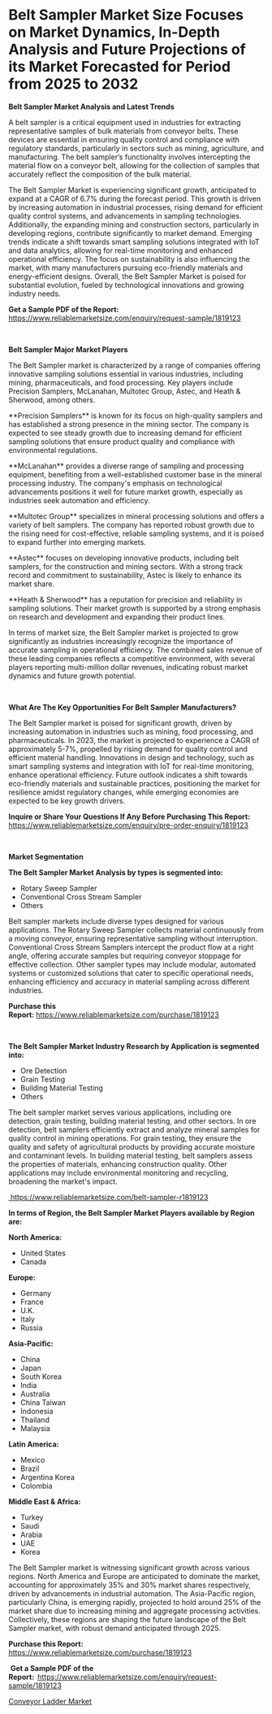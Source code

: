<p><h1>Belt Sampler Market Size Focuses on Market Dynamics, In-Depth Analysis and Future Projections of its Market Forecasted for Period from 2025 to 2032</h1></p><p><strong>Belt Sampler Market Analysis and Latest Trends</strong></p>
<p><p>A belt sampler is a critical equipment used in industries for extracting representative samples of bulk materials from conveyor belts. These devices are essential in ensuring quality control and compliance with regulatory standards, particularly in sectors such as mining, agriculture, and manufacturing. The belt sampler’s functionality involves intercepting the material flow on a conveyor belt, allowing for the collection of samples that accurately reflect the composition of the bulk material.</p><p>The Belt Sampler Market is experiencing significant growth, anticipated to expand at a CAGR of 6.7% during the forecast period. This growth is driven by increasing automation in industrial processes, rising demand for efficient quality control systems, and advancements in sampling technologies. Additionally, the expanding mining and construction sectors, particularly in developing regions, contribute significantly to market demand. Emerging trends indicate a shift towards smart sampling solutions integrated with IoT and data analytics, allowing for real-time monitoring and enhanced operational efficiency. The focus on sustainability is also influencing the market, with many manufacturers pursuing eco-friendly materials and energy-efficient designs. Overall, the Belt Sampler Market is poised for substantial evolution, fueled by technological innovations and growing industry needs.</p></p>
<p><strong>Get a Sample PDF of the Report:&nbsp;</strong> <a href="https://www.reliablemarketsize.com/enquiry/request-sample/1819123?utm_campaign=2293&utm_medium=2&utm_source=Github&utm_content=ia&utm_term=18022025&utm_id=belt-sampler">https://www.reliablemarketsize.com/enquiry/request-sample/1819123</a></p>
<p>&nbsp;</p>
<p><strong>Belt Sampler Major Market Players</strong></p>
<p><p>The Belt Sampler market is characterized by a range of companies offering innovative sampling solutions essential in various industries, including mining, pharmaceuticals, and food processing. Key players include Precision Samplers, McLanahan, Multotec Group, Astec, and Heath & Sherwood, among others.</p><p>**Precision Samplers** is known for its focus on high-quality samplers and has established a strong presence in the mining sector. The company is expected to see steady growth due to increasing demand for efficient sampling solutions that ensure product quality and compliance with environmental regulations.</p><p>**McLanahan** provides a diverse range of sampling and processing equipment, benefiting from a well-established customer base in the mineral processing industry. The company's emphasis on technological advancements positions it well for future market growth, especially as industries seek automation and efficiency.</p><p>**Multotec Group** specializes in mineral processing solutions and offers a variety of belt samplers. The company has reported robust growth due to the rising need for cost-effective, reliable sampling systems, and it is poised to expand further into emerging markets.</p><p>**Astec** focuses on developing innovative products, including belt samplers, for the construction and mining sectors. With a strong track record and commitment to sustainability, Astec is likely to enhance its market share.</p><p>**Heath & Sherwood** has a reputation for precision and reliability in sampling solutions. Their market growth is supported by a strong emphasis on research and development and expanding their product lines.</p><p>In terms of market size, the Belt Sampler market is projected to grow significantly as industries increasingly recognize the importance of accurate sampling in operational efficiency. The combined sales revenue of these leading companies reflects a competitive environment, with several players reporting multi-million dollar revenues, indicating robust market dynamics and future growth potential.</p></p>
<p>&nbsp;</p>
<p><strong>What Are The Key Opportunities For Belt Sampler Manufacturers?</strong></p>
<p><p>The Belt Sampler market is poised for significant growth, driven by increasing automation in industries such as mining, food processing, and pharmaceuticals. In 2023, the market is projected to experience a CAGR of approximately 5-7%, propelled by rising demand for quality control and efficient material handling. Innovations in design and technology, such as smart sampling systems and integration with IoT for real-time monitoring, enhance operational efficiency. Future outlook indicates a shift towards eco-friendly materials and sustainable practices, positioning the market for resilience amidst regulatory changes, while emerging economies are expected to be key growth drivers.</p></p>
<p><strong>Inquire or Share Your Questions If Any Before Purchasing This Report:</strong> <a href="https://www.reliablemarketsize.com/enquiry/pre-order-enquiry/1819123?utm_campaign=2293&utm_medium=2&utm_source=Github&utm_content=ia&utm_term=18022025&utm_id=belt-sampler">https://www.reliablemarketsize.com/enquiry/pre-order-enquiry/1819123</a></p>
<p>&nbsp;</p>
<p><strong>Market Segmentation</strong></p>
<p><strong>The Belt Sampler Market Analysis by types is segmented into:</strong></p>
<p><ul><li>Rotary Sweep Sampler</li><li>Conventional Cross Stream Sampler</li><li>Others</li></ul></p>
<p><p>Belt sampler markets include diverse types designed for various applications. The Rotary Sweep Sampler collects material continuously from a moving conveyor, ensuring representative sampling without interruption. Conventional Cross Stream Samplers intercept the product flow at a right angle, offering accurate samples but requiring conveyor stoppage for effective collection. Other sampler types may include modular, automated systems or customized solutions that cater to specific operational needs, enhancing efficiency and accuracy in material sampling across different industries.</p></p>
<p><strong>Purchase this Report:&nbsp;</strong><a href="https://www.reliablemarketsize.com/purchase/1819123?utm_campaign=2293&utm_medium=2&utm_source=Github&utm_content=ia&utm_term=18022025&utm_id=belt-sampler">https://www.reliablemarketsize.com/purchase/1819123</a></p>
<p>&nbsp;</p>
<p><strong>The Belt Sampler Market Industry Research by Application is segmented into:</strong></p>
<p><ul><li>Ore Detection</li><li>Grain Testing</li><li>Building Material Testing</li><li>Others</li></ul></p>
<p><p>The belt sampler market serves various applications, including ore detection, grain testing, building material testing, and other sectors. In ore detection, belt samplers efficiently extract and analyze mineral samples for quality control in mining operations. For grain testing, they ensure the quality and safety of agricultural products by providing accurate moisture and contaminant levels. In building material testing, belt samplers assess the properties of materials, enhancing construction quality. Other applications may include environmental monitoring and recycling, broadening the market's impact.</p></p>
<p><a href="https://www.reliablemarketsize.com/belt-sampler-r1819123?utm_campaign=2293&utm_medium=2&utm_source=Github&utm_content=ia&utm_term=18022025&utm_id=belt-sampler">&nbsp;https://www.reliablemarketsize.com/belt-sampler-r1819123</a></p>
<p><strong>In terms of Region, the Belt Sampler Market Players available by Region are:</strong></p>
<p>
    <p> <strong> North America: </strong>
        <ul>
            <li>United States</li>
            <li>Canada</li>
        </ul>
        </p> 
    <p> <strong> Europe: </strong>
        <ul>
            <li>Germany</li>
            <li>France</li>
            <li>U.K.</li>
            <li>Italy</li>
            <li>Russia</li>
        </ul>
        </p> 
    <p> <strong> Asia-Pacific: </strong>
        <ul>
            <li>China</li>
            <li>Japan</li>
            <li>South Korea</li>
            <li>India</li>
            <li>Australia</li>
            <li>China Taiwan</li>
            <li>Indonesia</li>
            <li>Thailand</li>
            <li>Malaysia</li>
        </ul>
        </p> 
    <p> <strong> Latin America: </strong>
        <ul>
            <li>Mexico</li>
            <li>Brazil</li>
            <li>Argentina Korea</li>
            <li>Colombia</li>
        </ul>
        </p> 
    <p> <strong> Middle East & Africa: </strong>
        <ul>
            <li>Turkey</li>
            <li>Saudi</li>
            <li>Arabia</li>
            <li>UAE</li>
            <li>Korea</li>
        </ul>
    </p>
    </p>
<p><p>The Belt Sampler market is witnessing significant growth across various regions. North America and Europe are anticipated to dominate the market, accounting for approximately 35% and 30% market shares respectively, driven by advancements in industrial automation. The Asia-Pacific region, particularly China, is emerging rapidly, projected to hold around 25% of the market share due to increasing mining and aggregate processing activities. Collectively, these regions are shaping the future landscape of the Belt Sampler market, with robust demand anticipated through 2025.</p></p>
<p><strong>Purchase this Report: </strong><a href="https://www.reliablemarketsize.com/purchase/1819123?utm_campaign=2293&utm_medium=2&utm_source=Github&utm_content=ia&utm_term=18022025&utm_id=belt-sampler">https://www.reliablemarketsize.com/purchase/1819123</a></p>
<p>&nbsp;<strong>Get a Sample PDF of the Report:&nbsp;&nbsp;</strong><a href="https://www.reliablemarketsize.com/enquiry/request-sample/1819123?utm_campaign=2293&utm_medium=2&utm_source=Github&utm_content=ia&utm_term=18022025&utm_id=belt-sampler">https://www.reliablemarketsize.com/enquiry/request-sample/1819123</a></p>
<p><strong></strong></p>
<p><p><a href="https://github.com/bensemilia864/Market-Research-Report-List-1/blob/main/conveyor-ladder-market.md?utm_campaign=2293&utm_medium=2&utm_source=Github&utm_content=ia&utm_term=18022025&utm_id=belt-sampler">Conveyor Ladder Market</a></p></p>